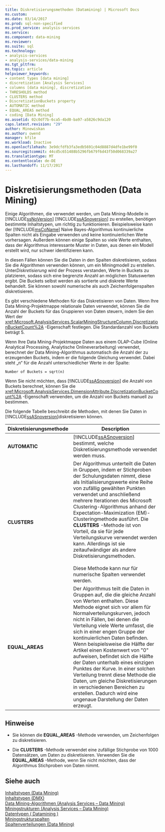 ```yaml
---
title: Diskretisierungsmethoden (Datamining) | Microsoft Docs
ms.custom: 
ms.date: 03/14/2017
ms.prod: sql-non-specified
ms.prod_service: analysis-services
ms.service: 
ms.component: data-mining
ms.reviewer: 
ms.suite: sql
ms.technology:
- analysis-services
- analysis-services/data-mining
ms.tgt_pltfrm: 
ms.topic: article
helpviewer_keywords:
- content types [data mining]
- discretization [Analysis Services]
- columns [data mining], discretization
- THRESHOLDS method
- CLUSTERS method
- DiscretizationBuckets property
- AUTOMATIC method
- EQUAL_AREAS method
- coding [Data Mining]
ms.assetid: 02c0df7b-6ca5-4bd0-ba97-a5826c9da120
caps.latest.revision: "29"
author: Minewiskan
ms.author: owend
manager: kfile
ms.workload: Inactive
ms.openlocfilehash: 3e9dcfdfb3fa3edb5691c04d8887d4dfe1be99f0
ms.sourcegitcommit: 44cd5c651488b5296fb679f6d43f50d068339a27
ms.translationtype: MT
ms.contentlocale: de-DE
ms.lasthandoff: 11/17/2017
---
```

# <a name="discretization-methods-data-mining"></a>Diskretisierungsmethoden (Data Mining)
  Einige Algorithmen, die verwendet werden, um Data Mining-Modelle in [!INCLUDE[ssNoVersion](../../includes/ssnoversion-md.md)] [!INCLUDE[ssASnoversion](../../includes/ssasnoversion-md.md)] zu erstellen, benötigen bestimmte Inhaltstypen, um richtig zu funktionieren. Beispielsweise kann der [!INCLUDE[msCoName](../../includes/msconame-md.md)] Naive Bayes-Algorithmus kontinuierliche Spalten nicht als Eingabe verwenden und keine kontinuierlichen Werte vorhersagen. Außerdem können einige Spalten so viele Werte enthalten, dass der Algorithmus interessante Muster in Daten, aus denen ein Modell erstellt wird, nur schwer identifizieren kann.  
  
 In diesen Fällen können Sie die Daten in den Spalten diskretisieren, sodass Sie die Algorithmen verwenden können, um ein Miningmodell zu erstellen. Unter*Diskretisierung* wird der Prozess verstanden, Werte in Buckets zu platzieren, sodass sich eine begrenzte Anzahl an möglichen Statuswerten ergibt. Die Buckets selbst werden als sortierte und diskrete Werte behandelt. Sie können sowohl numerische als auch Zeichenfolgenspalten diskretisieren.  
  
 Es gibt verschiedene Methoden für das Diskretisieren von Daten. Wenn Ihre Data Mining-Projektmappe relationale Daten verwendet, können Sie die Anzahl der Buckets für das Gruppieren von Daten steuern, indem Sie den Wert der <xref:Microsoft.AnalysisServices.ScalarMiningStructureColumn.DiscretizationBucketCount%2A> -Eigenschaft festlegen. Die Standardanzahl von Buckets beträgt 5.  
  
 Wenn Ihre Data Mining-Projektmappe Daten aus einem OLAP-Cube (Online Analytical Processing, Analytische Onlineverarbeitung) verwendet, berechnet der Data Mining-Algorithmus automatisch die Anzahl der zu erzeugenden Buckets, indem er die folgende Gleichung verwendet. Dabei steht „n“ für die Anzahl unterschiedlicher Werte in der Spalte:  
  
 `Number of Buckets = sqrt(n)`  
  
 Wenn Sie nicht möchten, dass [!INCLUDE[ssASnoversion](../../includes/ssasnoversion-md.md)] die Anzahl von Buckets berechnet, können Sie die <xref:Microsoft.AnalysisServices.DimensionAttribute.DiscretizationBucketCount%2A> -Eigenschaft verwenden, um die Anzahl von Buckets manuell zu bestimmen.  
  
 Die folgende Tabelle beschreibt die Methoden, mit denen Sie Daten in [!INCLUDE[ssASnoversion](../../includes/ssasnoversion-md.md)]diskretisieren können.  
  
|Diskretisierungsmethode|Description|  
|---------------------------|-----------------|  
|**AUTOMATIC**|[!INCLUDE[ssASnoversion](../../includes/ssasnoversion-md.md)] bestimmt, welche Diskretisierungsmethode verwendet werden muss.|  
|**CLUSTERS**|Der Algorithmus unterteilt die Daten in Gruppen, indem er Stichproben der Schulungsdaten nimmt, diese als Initialisierungswerte eine Reihe von zufällig gewählten Punkten verwendet und anschließend mehrere Iterationen des Microsoft Clustering-Algorithmus anhand der Expectation-Maximization (EM)-Clusteringmethode ausführt. Die **CLUSTERS** -Methode ist von Vorteil, da sie für jede Verteilungskurve verwendet werden kann. Allerdings ist sie zeitaufwändiger als andere Diskretisierungsmethoden.<br /><br /> Diese Methode kann nur für numerische Spalten verwendet werden.|  
|**EQUAL_AREAS**|Der Algorithmus teilt die Daten in Gruppen auf, die die gleiche Anzahl von Werten enthalten. Diese Methode eignet sich vor allem für Normalverteilungskurven, jedoch nicht in Fällen, bei denen die Verteilung viele Werte umfasst, die sich in einer engen Gruppe der kontinuierlichen Daten befinden. Wenn beispielsweise die Hälfte der Artikel einen Kostenwert von "0" aufweisen, befindet sich die Hälfte der Daten unterhalb eines einzigen Punktes der Kurve. In einer solchen Verteilung trennt diese Methode die Daten, um gleiche Diskretisierungen in verschiedenen Bereichen zu erstellen. Dadurch wird eine ungenaue Darstellung der Daten erzeugt.|  
  
## <a name="remarks"></a>Hinweise  
  
-   Sie können die **EQUAL_AREAS** -Methode verwenden, um Zeichenfolgen zu diskretisieren.  
  
-   Die **CLUSTERS** -Methode verwendet eine zufällige Stichprobe von 1000 Datensätzen, um Daten zu diskretisieren. Verwenden Sie die **EQUAL_AREAS** -Methode, wenn Sie nicht möchten, dass der Algorithmus Stichproben von Daten nimmt.  
  
  
  
## <a name="see-also"></a>Siehe auch  
 [Inhaltstypen &#40;Data Mining&#41;](../../analysis-services/data-mining/content-types-data-mining.md)   
 [Inhaltstypen &#40;DMX&#41;](../../dmx/content-types-dmx.md)   
 [Data Mining-Algorithmen &#40;Analysis Services – Data Mining&#41;](../../analysis-services/data-mining/data-mining-algorithms-analysis-services-data-mining.md)   
 [Miningstrukturen &#40;Analysis Services – Data Mining&#41;](../../analysis-services/data-mining/mining-structures-analysis-services-data-mining.md)   
 [Datentypen &#40; Datamining &#41;](../../analysis-services/data-mining/data-types-data-mining.md)   
 [Miningstrukturspalten](../../analysis-services/data-mining/mining-structure-columns.md)   
 [Spaltenverteilungen &#40;Data Mining&#41;](../../analysis-services/data-mining/column-distributions-data-mining.md)  
  
  
